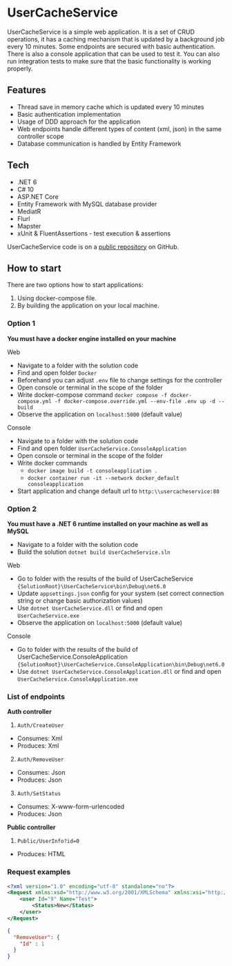# UserCacheService

UserCacheService is a simple web application. It is a set of CRUD operations, it has a caching mechanism that is updated by a background job every 10 minutes.
Some endpoints are secured with basic authentication. There is also a console application that can be used to test it. You can also run integration tests to make sure
that the basic functionality is working properly.

## Features
- Thread save in memory cache which is updated every 10 minutes
- Basic authentication implementation
- Usage of DDD approach for the application
- Web endpoints handle different types of content (xml, json) in the same controller scope
- Database communication is handled by Entity Framework

## Tech

- .NET 6
- C# 10
- ASP.NET Core
- Entity Framework with MySQL database provider
- MediatR
- Flurl
- Mapster
- xUnit & FluentAssertions - test execution & assertions

UserCacheService code is on a [public repository](https://github.com/ArtyomKolosov2/UserCacheService) on GitHub.

## How to start

There are two options how to start applications:

1. Using docker-compose file.
2. By building the application on your local machine.

### Option 1
**You must have a docker engine installed on your machine**

Web
- Navigate to a folder with the solution code
- Find and open folder `Docker`
- Beforehand you can adjust `.env` file to change settings for the controller
- Open console or terminal in the scope of the folder
- Write docker-compose command `docker compose -f docker-compose.yml -f docker-compose.override.yml --env-file .env up -d --build`
- Observe the application on `localhost:5000` (default value)

Console
- Navigate to a folder with the solution code
- Find and open folder `UserCacheService.ConsoleApplication`
- Open console or terminal in the scope of the folder
- Write docker commands
  - `docker image build -t consoleapplication .`
  - `docker container run -it --network docker_default consoleapplication`
- Start application and change default url to `http:\\usercacheservice:80`

### Option 2
**You must have a .NET 6 runtime installed on your machine as well as MySQL**

- Navigate to a folder with the solution code
- Build the solution `dotnet build UserCacheService.sln`
  
Web
- Go to folder with the results of the build of UserCacheService `{SolutionRoot}\UserCacheService\bin\Debug\net6.0`
- Update `appsettings.json` config for your system (set correct connection string or change basic authorization values)
- Use `dotnet UserCacheService.dll` or find and open `UserCacheService.exe`
- Observe the application on `localhost:5000` (default value)

Console
- Go to folder with the results of the build of UserCacheService.ConsoleApplication `{SolutionRoot}\UserCacheService.ConsoleApplication\bin\Debug\net6.0`
- Use `dotnet UserCacheService.ConsoleApplication.dll` or find and open `UserCacheService.ConsoleApplication.exe`

### List of endpoints
**Auth controller**
1. `Auth/CreateUser`
  - Consumes: Xml
  - Produces: Xml 
2. `Auth/RemoveUser`
  - Consumes: Json
  - Produces: Json 
3. `Auth/SetStatus`
  - Consumes: X-www-form-urlencoded
  - Produces: Json

**Public controller**
1. `Public/UserInfo?id=0`
  - Produces: HTML

### Request examples
```xml
<?xml version="1.0" encoding="utf-8" standalone="no"?>
<Request xmlns:xsd="http://www.w3.org/2001/XMLSchema" xmlns:xsi="http://www.w3.org/2001/XMLSchema-instance">
    <user Id="9" Name="Test">
        <Status>New</Status>
    </user>
</Request>
```

```json
{
  "RemoveUser": {
    "Id" : 1
  }
}
```
